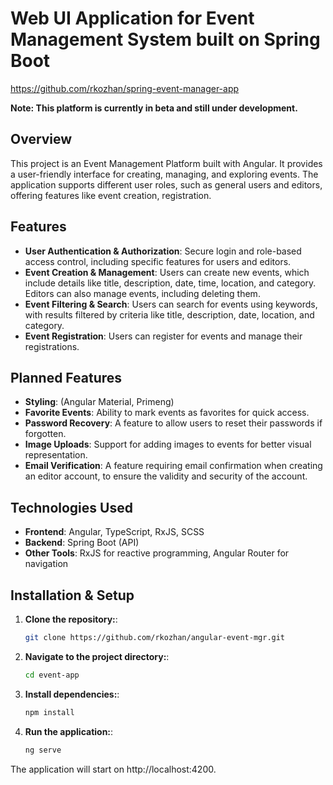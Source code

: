 # Web UI Application for Event Management System built on Spring Boot
https://github.com/rkozhan/spring-event-manager-app

**Note: This platform is currently in beta and still under development.**

## Overview

This project is an Event Management Platform built with Angular. It provides a user-friendly interface for creating, managing, and exploring events. The application supports different user roles, such as general users and editors, offering features like event creation, registration.

## Features

- **User Authentication & Authorization**: Secure login and role-based access control, including specific features for users and editors.
- **Event Creation & Management**: Users can create new events, which include details like title, description, date, time, location, and category. Editors can also manage events, including deleting them.
- **Event Filtering & Search**: Users can search for events using keywords, with results filtered by criteria like title, description, date, location, and category.
- **Event Registration**: Users can register for events and manage their registrations.

## Planned Features

- **Styling**: (Angular Material, Primeng)
- **Favorite Events**: Ability to mark events as favorites for quick access.
- **Password Recovery**: A feature to allow users to reset their passwords if forgotten.
- **Image Uploads**: Support for adding images to events for better visual representation.
- **Email Verification**: A feature requiring email confirmation when creating an editor account, to ensure the validity and security of the account.

## Technologies Used

- **Frontend**: Angular, TypeScript, RxJS, SCSS
- **Backend**: Spring Boot (API)
- **Other Tools**: RxJS for reactive programming, Angular Router for navigation

## Installation & Setup

1. **Clone the repository:**:
   ```bash
   git clone https://github.com/rkozhan/angular-event-mgr.git

2. **Navigate to the project directory:**:
   ```bash
   cd event-app

3. **Install dependencies:**:
    ```bash
   npm install

4. **Run the application:**:
    ```bash
   ng serve

The application will start on http://localhost:4200.
